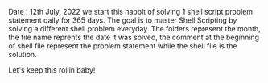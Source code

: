 Date : 12th July, 2022 we start this habbit of solving 1 shell script problem statement daily for 365 days.
The goal is to master Shell Scripting by solving a different shell problem everyday.
The folders represent the month, the file name reprents the date it was solved,  the comment at the beginning of shell file represent the problem statement while the shell file is the solution.


Let's keep this rollin baby!
